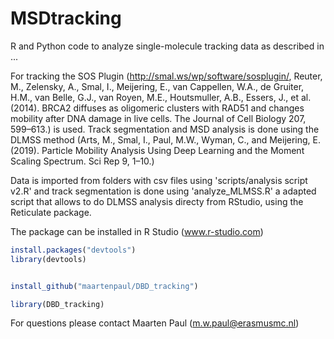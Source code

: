 # MSDtracking

R and Python code to analyze single-molecule tracking data as described in ...

For tracking the SOS Plugin (http://smal.ws/wp/software/sosplugin/, Reuter, M., Zelensky, A., Smal, I., Meijering, E., van Cappellen, W.A., de Gruiter, H.M., van Belle, G.J., van Royen, M.E., Houtsmuller, A.B., Essers, J., et al. (2014). BRCA2 diffuses as oligomeric clusters with RAD51 and changes mobility after DNA damage in live cells. The Journal of Cell Biology 207, 599–613.) is used.
Track segmentation and MSD analysis is done using the DLMSS method (Arts, M., Smal, I., Paul, M.W., Wyman, C., and Meijering, E. (2019). Particle Mobility Analysis Using Deep Learning and the Moment Scaling Spectrum. Sci Rep 9, 1–10.)

Data is imported from folders with csv files using 'scripts/analysis script v2.R' and track segmentation is done using 'analyze_MLMSS.R' a adapted script that allows to do DLMSS analysis directy from RStudio, using the Reticulate package.

The package can be installed in R Studio (www.r-studio.com)

```R
install.packages("devtools")  
library(devtools)  


install_github("maartenpaul/DBD_tracking")

library(DBD_tracking)  
```

For questions please contact Maarten Paul (m.w.paul@erasmusmc.nl)

